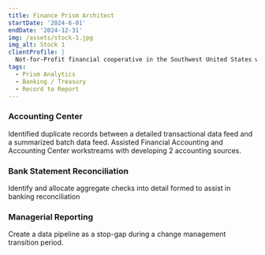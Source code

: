 ```yaml
---
title: Finance Prism Architect
startDate: '2024-6-01'
endDate: '2024-12-31'
img: /assets/stock-1.jpg
img_alt: Stock 1
clientProfile: |
  Not-for-Profit financial cooperative in the Southwest United States with over $2.5 billion in assets and over 129,000 members (as of December 31, 2024).
tags:
  - Prism Analytics
  - Banking / Treasury
  - Record to Report
---
```


### Accounting Center
Identified duplicate records between a detailed transactional data feed and a summarized batch data feed. Assisted Financial Accounting and Accounting Center workstreams with developing 2 accounting sources.

### Bank Statement Reconciliation
Identify and allocate aggregate checks into detail formed to assist in banking reconciliation

### Managerial Reporting
Create a data pipeline as a stop-gap during a change management transition period.
